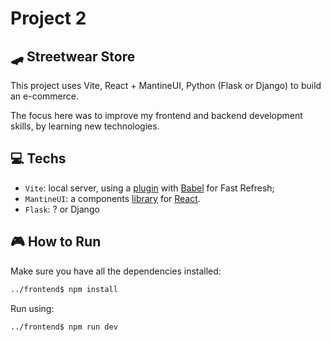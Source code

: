 # Project 2

## 🛹 Streetwear Store

This project uses Vite, React + MantineUI, Python (Flask or Django) to build an e-commerce. 

The focus here was to improve my frontend and backend development skills, by learning new technologies.

## 💻 Techs

- `Vite`: local server, using a [plugin](https://github.com/vitejs/vite-plugin-react/blob/main/packages/plugin-react/README.md) with [Babel](https://babeljs.io/) for Fast Refresh;
- `MantineUI`: a components [library](https://mantine.dev/getting-started/) for [React](https://react.dev/).
- `Flask`: ? or Django

## 🎮 How to Run

Make sure you have all the dependencies installed:
```bash
../frontend$ npm install
```

Run using:
```bash
../frontend$ npm run dev
```

